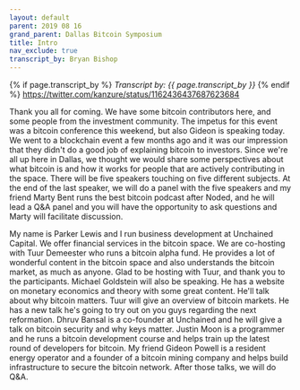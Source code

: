 ```yaml
---
layout: default
parent: 2019 08 16
grand_parent: Dallas Bitcoin Symposium
title: Intro
nav_exclude: true
transcript_by: Bryan Bishop
---
```


{% if page.transcript_by %} <i>Transcript by:
{{ page.transcript_by }}</i> {% endif %}
<https://twitter.com/kanzure/status/1162436437687623684>

Thank you all for coming. We have some bitcoin contributors here, and
some people from the investment community. The impetus for this event
was a bitcoin conference this weekend, but also Gideon is speaking
today. We went to a blockchain event a few months ago and it was our
impression that they didn't do a good job of explaining bitcoin to
investors. Since we're all up here in Dallas, we thought we would share
some perspectives about what bitcoin is and how it works for people that
are actively contributing in the space. There will be five speakers
touching on five different subjects. At the end of the last speaker, we
will do a panel with the five speakers and my friend Marty Bent runs the
best bitcoin podcast after Noded, and he will lead a Q&A panel and you
will have the opportunity to ask questions and Marty will facilitate
discussion.

My name is Parker Lewis and I run business development at Unchained
Capital. We offer financial services in the bitcoin space. We are
co-hosting with Tuur Demeester who runs a bitcoin alpha fund. He
provides a lot of wonderful content in the bitcoin space and also
understands the bitcoin market, as much as anyone. Glad to be hosting
with Tuur, and thank you to the participants. Michael Goldstein will
also be speaking. He has a website on monetary economics and theory with
some great content. He'll talk about why bitcoin matters. Tuur will give
an overview of bitcoin markets. He has a new talk he's going to try out
on you guys regarding the next reformation. Dhruv Bansal is a co-founder
at Unchained and he will give a talk on bitcoin security and why keys
matter. Justin Moon is a programmer and he runs a bitcoin development
course and helps train up the latest round of developers for bitcoin. My
friend Gideon Powell is a resident energy operator and a founder of a
bitcoin mining company and helps build infrastructure to secure the
bitcoin network. After those talks, we will do Q&A.
